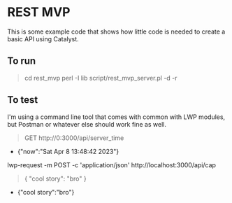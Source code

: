 # REST MVP

This is some example code that shows how little code is needed to create a basic API using Catalyst.

## To run
> cd rest_mvp
> perl -I lib script/rest_mvp_server.pl -d -r

## To test
I'm using a command line tool that comes with common with LWP modules, but Postman or whatever else should work fine as well.
> GET http://0:3000/api/server_time
* {"now":"Sat Apr  8 13:48:42 2023"}

lwp-request -m POST -c 'application/json'  http://localhost:3000/api/cap
> { "cool story": "bro" }
* {"cool story":"bro"}
